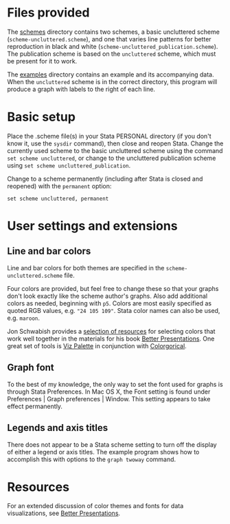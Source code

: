 # Files provided

The [schemes](./schemes/) directory contains two schemes, a basic uncluttered scheme (`scheme-uncluttered.scheme`), and one that varies line patterns for better reproduction in black and white (`scheme-uncluttered_publication.scheme`). The publication scheme is based on the `uncluttered` scheme, which must be present for it to work.

The [examples](./examples) directory contains an example and its accompanying data. When the `uncluttered` scheme is in the correct directory, this program will produce a graph with labels to the right of each line.

# Basic setup

Place the .scheme file(s) in your Stata PERSONAL directory (if you don't know it, use the `sysdir` command), then close and reopen Stata. Change the currently used scheme to the basic uncluttered scheme using the command `set scheme uncluttered`, or change to the uncluttered publication scheme using `set scheme uncluttered_publication`.

Change to a scheme permanently (including after Stata is closed and reopened) with the `permanent` option:

```
set scheme uncluttered, permanent
```

# User settings and extensions

## Line and bar colors

Line and bar colors for both themes are specified in the `scheme-uncluttered.scheme` file.

Four colors are provided, but feel free to change these so that your graphs don't look exactly like the scheme author's graphs. Also add additional colors as needed, beginning with `p5`. Colors are most easily specified as quoted RGB values, e.g. `"24 105 109"`. Stata color names can also be used, e.g. `maroon`.

Jon Schwabish provides a [selection of resources](https://policyviz.com/better-presentations/design-resources/design-color-tools/) for selecting colors that work well together in the materials for his book [Better Presentations](https://policyviz.com/better-presentations/). One great set of tools is [Viz Palette](http://projects.susielu.com/viz-palette) in conjunction with [Colorgorical](http://vrl.cs.brown.edu/color).

## Graph font

To the best of my knowledge, the only way to set the font used for graphs is through Stata Preferences. In Mac OS X, the Font setting is found under Preferences | Graph preferences | Window. This setting appears to take effect permanently.

## Legends and axis titles

There does not appear to be a Stata scheme setting to turn off the display of either a legend or axis titles. The example program shows how to accomplish this with options to the `graph twoway` command.

# Resources

For an extended discussion of color themes and fonts for data visualizations, see [Better Presentations](https://policyviz.com/better-presentations/).
